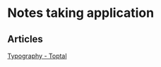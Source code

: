 # Notes taking application

## Articles

[Typography - Toptal](https://www.toptal.com/designers/typography/web-typography-infographic)
